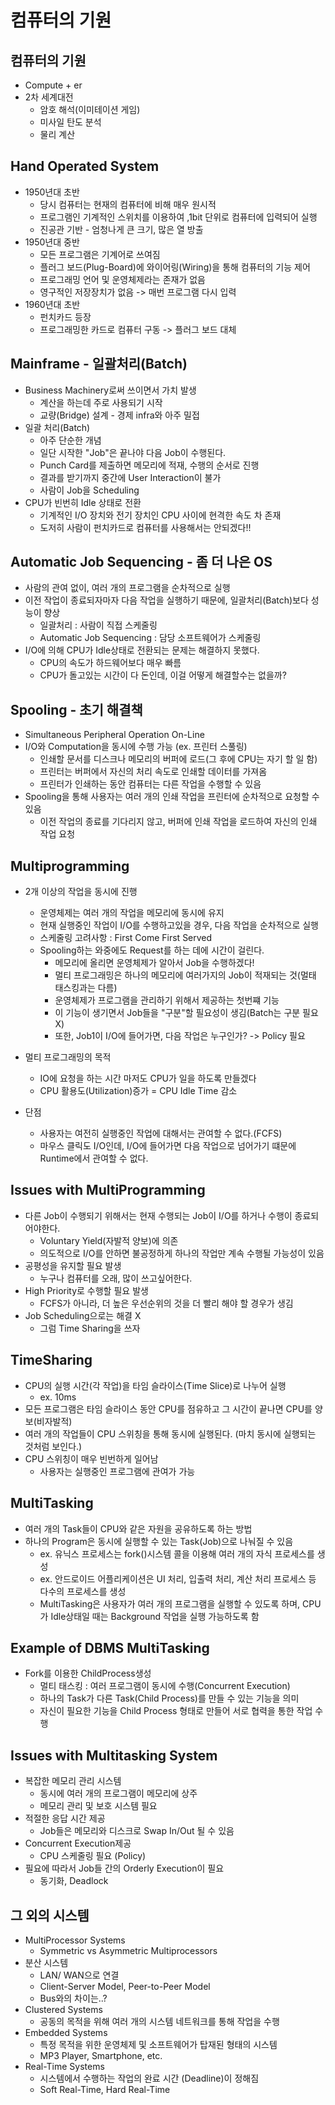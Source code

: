 # 컴퓨터의 기원
## 컴퓨터의 기원
- Compute + er
- 2차 세계대전
    - 암호 해석(이미테이션 게임)
    - 미사일 탄도 분석
    - 물리 계산

## Hand Operated System
- 1950년대 초반
    - 당시 컴퓨터는 현재의 컴퓨터에 비해 매우 원시적
    - 프로그램인 기계적인 스위치를 이용하여 ,1bit 단위로 컴퓨터에 입력되어 실행
    - 진공관 기반 - 엄청나게 큰 크기, 많은 열 방출
- 1950년대 중반
    - 모든 프로그램은 기계어로 쓰여짐
    - 플러그 보드(Plug-Board)에 와이어링(Wiring)을 통해 컴퓨터의 기능 제어
    - 프로그래밍 언어 및 운영체제라는 존재가 없음
    - 영구적인 저장장치가 없음 -> 매번 프로그램 다시 입력
- 1960년대 초반
    - 펀치카드 등장
    - 프로그래밍한 카드로 컴퓨터 구동 -> 플러그 보드 대체

## Mainframe - 일괄처리(Batch)
- Business Machinery로써 쓰이면서 가치 발생
    - 계산을 하는데 주로 사용되기 시작
    - 교량(Bridge) 설계 - 경제 infra와 아주 밀접
- 일괄 처리(Batch)
    - 아주 단순한 개념
    - 일단 시작한 "Job"은 끝나야 다음 Job이 수행된다.
    - Punch Card를 제출하면 메모리에 적재, 수행의 순서로 진행
    - 결과를 받기까지 중간에 User Interaction이 불가
    - 사람이 Job을 Scheduling
- CPU가 빈번히 Idle 상태로 전환
    - 기계적인 I/O 장치와 전기 장치인 CPU 사이에 현격한 속도 차 존재
    - 도저히 사람이 펀치카드로 컴퓨터를 사용해서는 안되겠다!!

## Automatic Job Sequencing - 좀 더 나은 OS
- 사람의 관여 없이, 여러 개의 프로그램을 순차적으로 실행
- 이전 작업이 종료되자마자 다음 작업을 실행하기 때문에, 일괄처리(Batch)보다 성능이 향상
    - 일괄처리 : 사람이 직접 스케줄링
    - Automatic Job Sequencing : 담당 소프트웨어가 스케줄링
- I/O에 의해 CPU가 Idle상태로 전환되는 문제는 해결하지 못했다.
    - CPU의 속도가 하드웨어보다 매우 빠름
    - CPU가 돌고있는 시간이 다 돈인데, 이걸 어떻게 해결할수는 없을까?
## Spooling - 초기 해결책
- Simultaneous Peripheral Operation On-Line
- I/O와 Computation을 동시에 수행 가능 (ex. 프린터 스풀링)
    - 인쇄할 문서를 디스크나 메모리의 버퍼에 로드(그 후에 CPU는 자기 할 일 함)
    - 프린터는 버퍼에서 자신의 처리 속도로 인쇄할 데이터를 가져옴
    - 프린터가 인쇄하는 동안 컴퓨터는 다른 작업을 수행할 수 있음
- Spooling을 통해 사용자는 여러 개의 인쇄 작업을 프린터에 순차적으로 요청할 수 있음
    - 이전 작업의 종료를 기다리지 않고, 버퍼에 인쇄 작업을 로드하여 자신의 인쇄 작업 요청

## Multiprogramming
- 2개 이상의 작업을 동시에 진행
    - 운영체제는 여러 개의 작업을 메모리에 동시에 유지
    - 현재 실행중인 작업이 I/O를 수행하고있을 경우, 다음 작업을 순차적으로 실행
    - 스케줄링 고려사항 : First Come First Served
    - Spooling하는 와중에도 Request를 하는 데에 시간이 걸린다.
        - 메모리에 올리면 운영체제가 알아서 Job을 수행하겠다!
        - 멀티 프로그래밍은 하나의 메모리에 여러가지의 Job이 적재되는 것(멀태 태스킹과는 다름)
        - 운영체제가 프로그램을 관리하기 위해서 제공하는 첫번쨰 기능
        - 이 기능이 생기면서 Job들을 "구분"할 필요성이 생김(Batch는 구분 필요 X)
        - 또한, Job1이 I/O에 들어가면, 다음 작업은 누구인가? -> Policy 필요

- 멀티 프로그래밍의 목적
    - IO에 요청을 하는 시간 마저도 CPU가 일을 하도록 만들겠다
    - CPU 활용도(Utilization)증가 = CPU Idle Time 감소
- 단점
    - 사용자는 여전히 실행중인 작업에 대해서는 관여할 수 없다.(FCFS)
    - 마우스 클릭도 I/O인데, I/O에 들어가면 다음 작업으로 넘어가기 떄문에 Runtime에서 관여할 수 없다.

## Issues with MultiProgramming
- 다른 Job이 수행되기 위해서는 현재 수행되는 Job이 I/O를 하거나 수행이 종료되어야한다.
    - Voluntary Yield(자발적 양보)에 의존
    - 의도적으로 I/O를 안하면 불공정하게 하나의 작업만 계속 수행될 가능성이 있음
- 공평성을 유지할 필요 발생
    - 누구나 컴퓨터를 오래, 많이 쓰고싶어한다.
- High Priority로 수행할 필요 발생
    - FCFS가 아니라, 더 높은 우선순위의 것을 더 빨리 해야 할 경우가 생김
- Job Scheduling으로는 해결 X
    - 그럼 Time Sharing을 쓰자

## TimeSharing
- CPU의 실행 시간(각 작업)을 타임 슬라이스(Time Slice)로 나누어 실행
    - ex. 10ms
- 모든 프로그램은 타임 슬라이스 동안 CPU를 점유하고 그 시간이 끝나면 CPU를 양보(비자발적)
- 여러 개의 작업들이 CPU 스위칭을 통해 동시에 실행된다. (마치 동시에 실행되는 것처럼 보인다.)
- CPU 스위칭이 매우 빈번하게 일어남
    - 사용자는 실행중인 프로그램에 관여가 가능

## MultiTasking
- 여러 개의 Task들이 CPU와 같은 자원을 공유하도록 하는 방법
- 하나의 Program은 동시에 실행할 수 있는 Task(Job)으로 나눠질 수 있음
    - ex. 유닉스 프로세스는 fork()시스템 콜을 이용해 여러 개의 자식 프로세스를 생성
    - ex. 안드로이드 어플리케이션은 UI 처리, 입출력 처리, 계산 처리 프로세스 등 다수의 프로세스를 생성
    - MultiTasking은 사용자가 여러 개의 프로그램을 실행할 수 있도록 하며, CPU가 Idle상태일 때는 Background 작업을 실행 가능하도록 함

## Example of DBMS MultiTasking
- Fork를 이용한 ChildProcess생성
    - 멀티 태스킹 : 여러 프로그램이 동시에 수행(Concurrent Execution)
    - 하나의  Task가 다른 Task(Child Process)를 만들 수 있는 기능을 의미
    - 자신이 필요한 기능을 Child Process 형태로 만들어 서로 협력을 통한 작업 수행

## Issues with Multitasking System
- 복잡한 메모리 관리 시스템
    - 동시에 여러 개의 프로그램이 메모리에 상주
    - 메모리 관리 및 보호 시스템 필요
- 적절한 응답 시간 제공
    - Job들은 메모리와 디스크로 Swap In/Out 될 수 있음
- Concurrent Execution제공
    - CPU 스케줄링 필요 (Policy)
- 필요에 따라서 Job들 간의 Orderly Execution이 필요
    - 동기화, Deadlock

## 그 외의 시스템
- MultiProcessor Systems
    - Symmetric vs Asymmetric Multiprocessors
- 분산 시스템
    - LAN/ WAN으로 연결
    - Client-Server Model, Peer-to-Peer Model
    - Bus와의 차이는..?
- Clustered Systems
    - 공동의 목적을 위해 여러 개의 시스템 네트워크를 통해 작업을 수행
- Embedded Systems
    - 특정 목적을 위한 운영체제 및 소프트웨어가 탑재된 형태의 시스템
    - MP3 Player, Smartphone, etc.
- Real-Time Systems
    - 시스템에서 수행하는 작업의 완료 시간 (Deadline)이 정해짐
    - Soft Real-Time, Hard Real-Time